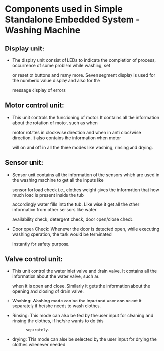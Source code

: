 # Components used in Simple Standalone Embedded System - Washing Machine

## Display unit: 

* The display unit consist of LEDs to indicate the completion of process, occurrence of some problem while washing, set 

    or reset of buttons and many more. Seven segment display is used for the numberic value display and also for the

    message display of errors.


## Motor control unit: 

* This unit controls the functioning of motor. It contains all the information about the rotation of motor, such as when 

    motor rotates in clockwise direction and when in anti clockwise direction. It also contains the information when motor

    will on and off in all the three modes like washing, rinsing and drying.

## Sensor unit: 

* Sensor unit contains all the information of the sensors which are used in the washing machine to get all the inputs like

    sensor for load check i.e., clothes weight gives the information that how much load is present inside the tub 

    accordingly water fills into the tub. Like wise it get all the other information from other sensors like water 

    availability check, detergent check, door open/close check.

*   Door open Check: Whenever the door is detected open, while executing washing operation, the task would be terminated 

    instantly for safety purpose.

## Valve control unit: 
* This unit control the water inlet valve and drain valve. It contains all the information about the water valve, such as 

    when it is open and close. Similarly it gets the information about the opening and closing of drain valve.

* Washing: Washing mode can be the input and user can select it separately if he/she needs to wash clothes.

* Rinsing: This mode can also be fed by the user input for cleaning and rinsing the clothes, if he/she wants to do this 

            separately.

* drying: This mode can alse be selected by the user input for drying the clothes whenever needed.

